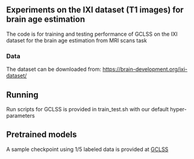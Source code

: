 
## Experiments on the IXI dataset (T1 images) for brain age estimation

The code is for training and testing performance of GCLSS on the IXI dataset for the brain age estimation from MRI scans task

### Data

The dataset can be downloaded from: https://brain-development.org/ixi-dataset/


## Running

Run scripts for GCLSS is provided in train_test.sh with our default hyper-parameters


## Pretrained models

A sample checkpoint using 1/5 labeled data is provided at [GCLSS](https://drive.google.com/drive/folders/1K03i8NkqHscXiZG4sGNsRjvCuQ9zS1WV?usp=sharing) 





